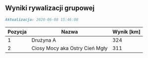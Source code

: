 ## Wyniki rywalizacji grupowej

```markdown
Aktualizacja: 2020-06-08 15:46:08
```

Pozycja | Nazwa | Wynik [km] |
------------ | -------------  | -------------
 1 |Drużyna A | 324 
 2 |Ciosy Mocy aka Ostry Cień Mgły | 311